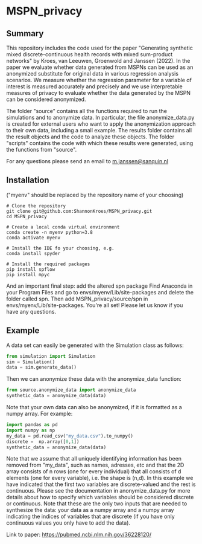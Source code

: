 # MSPN_privacy


## Summary

This repository includes the code used for the paper "Generating synthetic mixed discrete-continuous health records with mixed sum-product networks" by Kroes, van Leeuwen, Groenwold and Janssen (2022). In the paper we evaluate whether data generated from MSPNs can be used as an anonymized substitute for original data in various regression analysis scenarios. We measure whether the regression parameter for a variable of interest is measured accurately and precisely and we use interpretable measures of privacy to evaluate whether the data generated by the MSPN can be considered anonymized. 

The folder "source" contains all the functions required to run the simulations and to anonymize data. In particular, the file anonymize_data.py is created for external users who want to apply the anonymization approach to their own data, including a small example. The results folder contains all the result objects and the code to analyze these objects. The folder "scripts" contains the code with which these results were generated, using the functions from "source". 

For any questions please send an email to m.janssen@sanquin.nl

## Installation
("myenv" should be replaced by the repository name of your choosing)

```
# Clone the repository
git clone git@github.com:ShannonKroes/MSPN_privacy.git
cd MSPN_privacy

# Create a local conda virtual environment
conda create -n myenv python=3.8
conda activate myenv

# Install the IDE fo your choosing, e.g.
conda install spyder

# Install the required packages
pip install spflow
pip install mpyc

```
And an important final step: add the altered spn package
Find Anaconda in your Program Files and go to envs/myenv/Lib/site-packages and delete the folder called spn.
Then add MSPN_privacy/source/spn in envs/myenv/Lib/site-packages. 
You're all set! Please let us know if you have any questions.


## Example
A data set can easily be generated with the Simulation class as follows:

```python
from simulation import Simulation
sim = Simulation()
data = sim.generate_data()
```
Then we can anonymize these data with the anonymize_data function:

```python
from source.anonymize_data import anonymize_data
synthetic_data = anonymize_data(data)
```
Note that your own data can also be anonymized, if it is formatted as a numpy array. For example:

```python
import pandas as pd
import numpy as np
my_data = pd.read_csv("my_data.csv").to_numpy()
discrete =  np.array([0,1])
synthetic_data = anonymize_data(data)
```
Note that we assume that all uniquely identifying information has been removed from "my_data", such as names, adresses, etc and that the 2D array consists of n rows (one for every individual) that all consists of d elements (one for every variable), i.e. the shape is (n,d). In this example we have indicated that the first two variables are discrete-valued and the rest is continuous. Please see the documentation in anonymize_data.py for more details about how to specify which variables should be considered discrete or continuous. Note that these are the only two inputs that are needed to synthesize the data: your data as a numpy array and a numpy array indicating the indices of variables that are discrete (if you have only continuous values you only have to add the data). 

Link to paper: https://pubmed.ncbi.nlm.nih.gov/36228120/


